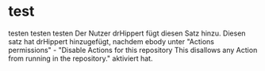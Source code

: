 # test
testen testen testen
Der Nutzer drHippert fügt diesen Satz hinzu.
Diesen satz hat drHippert hinzugefügt, nachdem ebody unter "Actions permissions" - "Disable Actions for this repository 
This disallows any Action from running in the repository." aktiviert hat.

